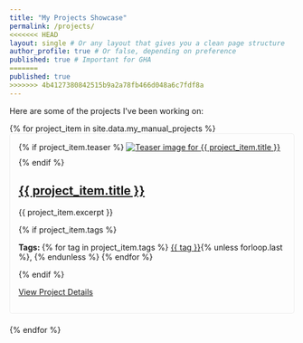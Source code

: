 ```yaml
---
title: "My Projects Showcase"
permalink: /projects/
<<<<<<< HEAD
layout: single # Or any layout that gives you a clean page structure
author_profile: true # Or false, depending on preference
published: true # Important for GHA
=======
published: true
>>>>>>> 4b4127380842515b9a2a78fb466d048a6c7fdf8a
---
```


Here are some of the projects I've been working on:

<div class="project-list-manual">
{% for project_item in site.data.my_manual_projects %}
  <div class="project-card">
    {% if project_item.teaser %}
      <a href="{{ project_item.url | relative_url }}">
        <img src="{{ project_item.teaser | relative_url }}" alt="Teaser image for {{ project_item.title }}">
      </a>
    {% endif %}
    <h2><a href="{{ project_item.url | relative_url }}">{{ project_item.title }}</a></h2>
    <p>{{ project_item.excerpt }}</p>
    {% if project_item.tags %}
      <p class="page__meta"><strong><i class="fas fa-fw fa-tags" aria-hidden="true"></i> Tags: </strong> <span itemprop="keywords">
        {% for tag in project_item.tags %}
          <a href="#" rel="tag">{{ tag }}</a>{% unless forloop.last %}, {% endunless %}
        {% endfor %}
      </span></p>
    {% endif %}
    <p><a href="{{ project_item.url | relative_url }}" class="btn btn--inverse">View Project Details</a></p>
  </div>
{% endfor %}
</div>

<style>
/* Basic styling for the cards - you can refine this or use theme classes */
.project-list-manual .project-card {
  border: 1px solid #eee;
  padding: 15px;
  margin-bottom: 20px;
  border-radius: 5px;
}
.project-list-manual .project-card img {
  max-width: 100%;
  height: auto;
  margin-bottom: 10px;
}
</style>
